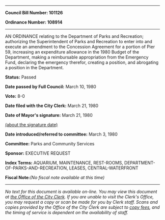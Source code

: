 

********

**Council Bill Number: 101126**
   
**Ordinance Number: 108914**
********

 AN ORDINANCE relating to the Department of Parks and Recreation; authorizing the Superintendent of Parks and Recreation to enter into and execute an amendment to the Concession Agreement for a portion of Pier 59, increasing an expenditure allowance in the 1980 Budget of the Department, making a reimbursable appropriation from the Emergency Fund, declaring the emergency therefor, creating a position, and abrogating a position in the Department.

**Status:** Passed
   
**Date passed by Full Council:** March 10, 1980
   
**Vote:** 8-0
   
**Date filed with the City Clerk:** March 21, 1980
   
**Date of Mayor's signature:** March 21, 1980
   
[(about the signature date)](/~public/approvaldate.htm)
   
   
   
**Date introduced/referred to committee:** March 3, 1980
   
**Committee:** Parks and Community Services
   
**Sponsor:** EXECUTIVE REQUEST
   
   
**Index Terms:** AQUARIUM, MAINTENANCE, REST-ROOMS, DEPARTMENT-OF-PARKS-AND-RECREATION, LEASES, CENTRAL-WATERFRONT

**Fiscal Note:**_(No fiscal note available at this time)_
********

_No text for this document is available on-line. You may view this document at [the Office of the City Clerk](http://www.seattle.gov/leg/clerk/contactUs.htm). If you are unable to visit the Clerk's Office, you may request a copy or scan be made for you by Clerk staff. Scans and copies provided by the Office of the City Clerk are subject to [copy fees](http://clerk.seattle.gov/~public/clerkfees.htm), and the timing of service is dependent on the availability of staff._

